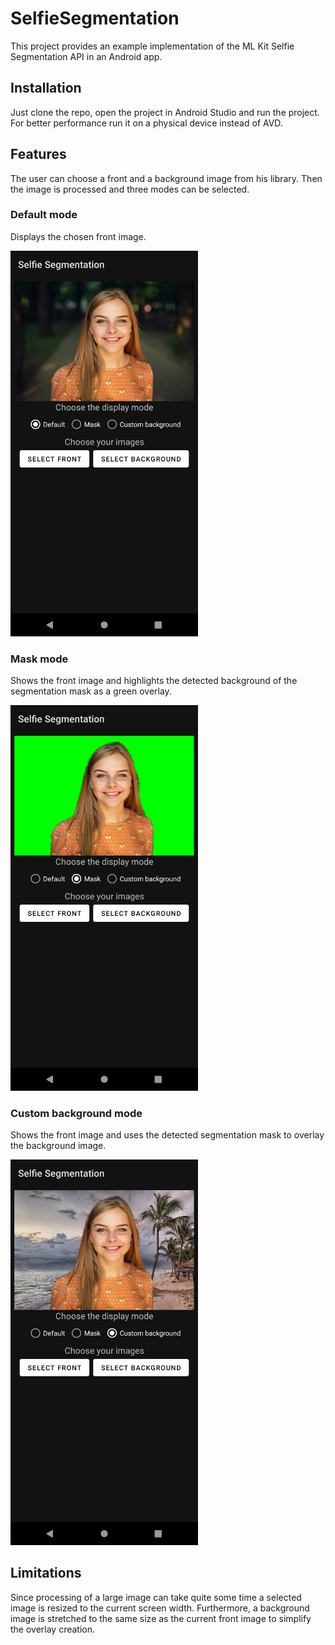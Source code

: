 # SelfieSegmentation
This project provides an example implementation of the ML Kit Selfie Segmentation API in an Android app.

## Installation
Just clone the repo, open the project in Android Studio and run the project.
For better performance run it on a physical device instead of AVD.

## Features
The user can choose a front and a background image from his library. Then the image is processed and three modes can be selected.

### Default mode
Displays the chosen front image.

<img src="doc/default.png" width="300">

### Mask mode
Shows the front image and highlights the detected background of the segmentation mask as a green overlay.

<img src="doc/mask.png" width="300">

### Custom background mode
Shows the front image and uses the detected segmentation mask to overlay the background image.

<img src="doc/custom_bg.png" width="300">

## Limitations
Since processing of a large image can take quite some time a selected image is resized to the current screen width.
Furthermore, a background image is stretched to the same size as the current front image to simplify the overlay creation.
